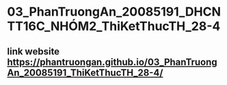 # 03_PhanTruongAn_20085191_DHCNTT16C_NHÓM2_ThiKetThucTH_28-4
## link website https://phantruongan.github.io/03_PhanTruongAn_20085191_ThiKetThucTH_28-4/
